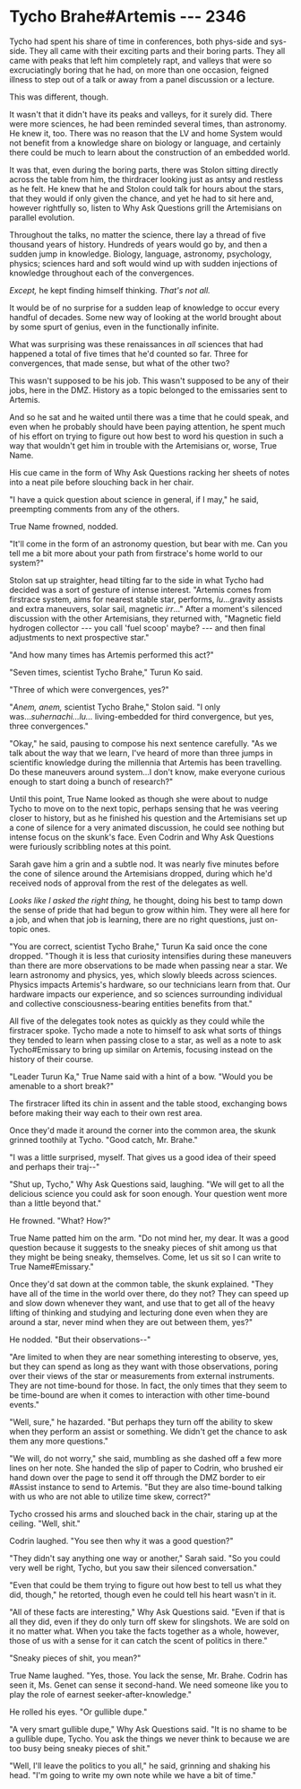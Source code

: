 # Tycho Brahe#Artemis --- 2346

Tycho had spent his share of time in conferences, both phys-side and sys-side. They all came with their exciting parts and their boring parts. They all came with peaks that left him completely rapt, and valleys that were so excruciatingly boring that he had, on more than one occasion, feigned illness to step out of a talk or away from a panel discussion or a lecture.

This was different, though.

It wasn't that it didn't have its peaks and valleys, for it surely did. There were more sciences, he had been reminded several times, than astronomy. He knew it, too. There was no reason that the LV and home System would not benefit from a knowledge share on biology or language, and certainly there could be much to learn about the construction of an embedded world.

It was that, even during the boring parts, there was Stolon sitting directly across the table from him, the thirdracer looking just as antsy and restless as he felt. He knew that he and Stolon could talk for hours about the stars, that they would if only given the chance, and yet he had to sit here and, however rightfully so, listen to Why Ask Questions grill the Artemisians on parallel evolution.

Throughout the talks, no matter the science, there lay a thread of five thousand years of history. Hundreds of years would go by, and then a sudden jump in knowledge. Biology, language, astronomy, psychology, physics; sciences hard and soft would wind up with sudden injections of knowledge throughout each of the convergences.

*Except,* he kept finding himself thinking. *That's not all.*

It would be of no surprise for a sudden leap of knowledge to occur every handful of decades. Some new way of looking at the world brought about by some spurt of genius, even in the functionally infinite.

What was surprising was these renaissances in *all* sciences that had happened a total of five times that he'd counted so far. Three for convergences, that made sense, but what of the other two?

This wasn't supposed to be his job. This wasn't supposed to be any of their jobs, here in the DMZ. History as a topic belonged to the emissaries sent to Artemis.

And so he sat and he waited until there was a time that he could speak, and even when he probably should have been paying attention, he spent much of his effort on trying to figure out how best to word his question in such a way that wouldn't get him in trouble with the Artemisians or, worse, True Name.

His cue came in the form of Why Ask Questions racking her sheets of notes into a neat pile before slouching back in her chair.

"I have a quick question about science in general, if I may," he said, preempting comments from any of the others.

True Name frowned, nodded.

"It'll come in the form of an astronomy question, but bear with me. Can you tell me a bit more about your path from firstrace's home world to our system?"

Stolon sat up straighter, head tilting far to the side in what Tycho had decided was a sort of gesture of intense interest. "Artemis comes from firstrace system, aims for nearest stable star, performs, *lu*...gravity assists and extra maneuvers, solar sail, magnetic *irr*..." After a moment's silenced discussion with the other Artemisians, they returned with, "Magnetic field hydrogen collector --- you call 'fuel scoop' maybe? --- and then final adjustments to next prospective star."

"And how many times has Artemis performed this act?"

"Seven times, scientist Tycho Brahe," Turun Ko said.

"Three of which were convergences, yes?"

"*Anem, anem,* scientist Tycho Brahe," Stolon said. "I only was...*suhernachi...lu...* living-embedded for third convergence, but yes, three convergences."

"Okay," he said, pausing to compose his next sentence carefully. "As we talk about the way that we learn, I've heard of more than three jumps in scientific knowledge during the millennia that Artemis has been travelling. Do these maneuvers around system...I don't know, make everyone curious enough to start doing a bunch of research?"

Until this point, True Name looked as though she were about to nudge Tycho to move on to the next topic, perhaps sensing that he was veering closer to history, but as he finished his question and the Artemisians set up a cone of silence for a very animated discussion, he could see nothing but intense focus on the skunk's face. Even Codrin and Why Ask Questions were furiously scribbling notes at this point.

Sarah gave him a grin and a subtle nod. It was nearly five minutes before the cone of silence around the Artemisians dropped, during which he'd received nods of approval from the rest of the delegates as well.

*Looks like I asked the right thing,* he thought, doing his best to tamp down the sense of pride that had begun to grow within him. They were all here for a job, and when that job is learning, there are no right questions, just on-topic ones.

"You are correct, scientist Tycho Brahe," Turun Ka said once the cone dropped. "Though it is less that curiosity intensifies during these maneuvers than there are more observations to be made when passing near a star. We learn astronomy and physics, yes, which slowly bleeds across sciences. Physics impacts Artemis's hardware, so our technicians learn from that. Our hardware impacts our experience, and so sciences surrounding individual and collective consciousness-bearing entities benefits from that."

All five of the delegates took notes as quickly as they could while the firstracer spoke. Tycho made a note to himself to ask what sorts of things they tended to learn when passing close to a star, as well as a note to ask Tycho#Emissary to bring up similar on Artemis, focusing instead on the history of their course.

"Leader Turun Ka," True Name said with a hint of a bow. "Would you be amenable to a short break?"

The firstracer lifted its chin in assent and the table stood, exchanging bows before making their way each to their own rest area.

Once they'd made it around the corner into the common area, the skunk grinned toothily at Tycho. "Good catch, Mr. Brahe."

"I was a little surprised, myself. That gives us a good idea of their speed and perhaps their traj--"

"Shut up, Tycho," Why Ask Questions said, laughing. "We will get to all the delicious science you could ask for soon enough. Your question went more than a little beyond that."

He frowned. "What? How?"

True Name patted him on the arm. "Do not mind her, my dear. It was a good question because it suggests to the sneaky pieces of shit among us that they might be being sneaky, themselves. Come, let us sit so I can write to True Name#Emissary."

Once they'd sat down at the common table, the skunk explained. "They have all of the time in the world over there, do they not? They can speed up and slow down whenever they want, and use that to get all of the heavy lifting of thinking and studying and lecturing done even when they are around a star, never mind when they are out between them, yes?"

He nodded. "But their observations--"

"Are limited to when they are near something interesting to observe, yes, but they can spend as long as they want with those observations, poring over their views of the star or measurements from external instruments. They are not time-bound for those. In fact, the only times that they seem to be time-bound are when it comes to interaction with other time-bound events."

"Well, sure," he hazarded. "But perhaps they turn off the ability to skew when they perform an assist or something. We didn't get the chance to ask them any more questions."

"We will, do not worry," she said, mumbling as she dashed off a few more lines on her note. She handed the slip of paper to Codrin, who brushed eir hand down over the page to send it off through the DMZ border to eir #Assist instance to send to Artemis. "But they are also time-bound talking with us who are not able to utilize time skew, correct?"

Tycho crossed his arms and slouched back in the chair, staring up at the ceiling. "Well, shit."

Codrin laughed. "You see then why it was a good question?"

"They didn't say anything one way or another," Sarah said. "So you could very well be right, Tycho, but you saw their silenced conversation."

"Even that could be them trying to figure out how best to tell us what they did, though," he retorted, though even he could tell his heart wasn't in it.

"All of these facts are interesting," Why Ask Questions said. "Even if that is all they did, even if they do only turn off skew for slingshots. We are sold on it no matter what. When you take the facts together as a whole, however, those of us with a sense for it can catch the scent of politics in there."

"Sneaky pieces of shit, you mean?"

True Name laughed. "Yes, those. You lack the sense, Mr. Brahe. Codrin has seen it, Ms. Genet can sense it second-hand. We need someone like you to play the role of earnest seeker-after-knowledge."

He rolled his eyes. "Or gullible dupe."

"A very smart gullible dupe," Why Ask Questions said. "It is no shame to be a gullible dupe, Tycho. You ask the things we never think to because we are too busy being sneaky pieces of shit."

"Well, I'll leave the politics to you all," he said, grinning and shaking his head. "I'm going to write my own note while we have a bit of time."
